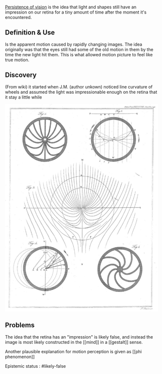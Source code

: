 [Persistence of vision](https://en.wikipedia.org/wiki/Persistence_of_vision) is the idea that light and shapes still have an impression on our retina for a tiny amount of time after the moment it's encountered. 

## Definition & Use
Is the apparent motion caused by rapidly changing images. The idea originally was that the eyes still had some of the old motion in them by the time  the new light hit them. This is what allowed motion picture to feel like true motion.

## Discovery
(From wiki) it started when J.M. (author unkown) noticed line curvature of wheels and assumed the light was impressionable enough on the retina that it stay a little while

![spokes.jpg](./static/img/spokes.jpg)

## Problems
The idea that the retina has an "impression" is likely false, and instead the image is most likely constructed in the [[mind]] in a [[gestalt]] sense. 

Another plausible explanation for motion perception is given as [[phi phenomenon]]

Epistemic status : #likely-false
